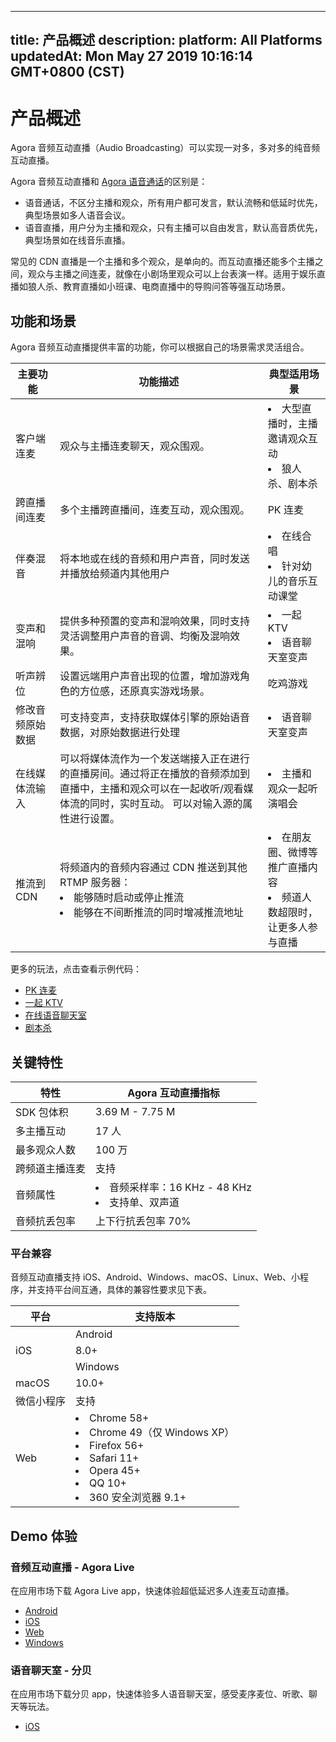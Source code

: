 
---
title: 产品概述
description: 
platform: All Platforms
updatedAt: Mon May 27 2019 10:16:14 GMT+0800 (CST)
---
# 产品概述
Agora 音频互动直播（Audio Broadcasting）可以实现一对多，多对多的纯音频互动直播。

Agora 音频互动直播和 [Agora 语音通话](https://docs.agora.io/cn/Voice/product_voice?platform=All%20Platforms)的区别是：
- 语音通话，不区分主播和观众，所有用户都可发言，默认流畅和低延时优先，典型场景如多人语音会议。
- 语音直播，用户分为主播和观众，只有主播可以自由发言，默认高音质优先，典型场景如在线音乐直播。

常见的 CDN 直播是一个主播和多个观众，是单向的。而互动直播还能多个主播之间，观众与主播之间连麦，就像在小剧场里观众可以上台表演一样。适用于娱乐直播如狼人杀、教育直播如小班课、电商直播中的导购问答等强互动场景。



## 功能和场景

Agora 音频互动直播提供丰富的功能，你可以根据自己的场景需求灵活组合。

| 主要功能             | 功能描述                                                     | 典型适用场景                                                 |
| -------------------- | ------------------------------------------------------------ | ------------------------------------------------------------ |
| 客户端连麦           | 观众与主播连麦聊天，观众围观。                               | <li>大型直播时，主播邀请观众互动 <li>狼人杀、剧本杀          |
| 跨直播间连麦         | 多个主播跨直播间，连麦互动，观众围观。                       | PK 连麦                                                      |
| 伴奏混音             | 将本地或在线的音频和用户声音，同时发送并播放给频道内其他用户 | <li>在线合唱 <li>针对幼儿的音乐互动课堂                      |
| 变声和混响        | 提供多种预置的变声和混响效果，同时支持灵活调整用户声音的音调、均衡及混响效果。 | <li>一起 KTV<li>语音聊天室变声 |
| 听声辨位          | 设置远端用户声音出现的位置，增加游戏角色的方位感，还原真实游戏场景。 | 吃鸡游戏                       |
| 修改音频原始数据   | 可支持变声，支持获取媒体引擎的原始语音数据，对原始数据进行处理 | <li>语音聊天室变声                           |
| 在线媒体流输入       | 可以将媒体流作为一个发送端接入正在进行的直播房间。通过将正在播放的音频添加到直播中，主播和观众可以在一起收听/观看媒体流的同时，实时互动。 可以对输入源的属性进行设置。 | <li>主播和观众一起听演唱会      |
| 推流到 CDN           | 将频道内的音频内容通过 CDN 推送到其他 RTMP 服务器： <li>能够随时启动或停止推流 <li>能够在不间断推流的同时增减推流地址 | <li>在朋友圈、微博等推广直播内容<li>频道人数超限时，让更多人参与直播 |

更多的玩法，点击查看示例代码：

- [PK 连麦](https://github.com/AgoraIO/ARD-Agora-Online-PK/blob/master/README.zh.md)
- [一起 KTV](https://github.com/AgoraIO/Agora-Online-KTV/blob/master/README.zh.md)
- [在线语音聊天室](https://github.com/AgoraIO-Usecase/Chatroom)
- [剧本杀](https://github.com/AgoraIO-Usecase/Murder-Mystery-Game)

## 关键特性

| 特性                      | Agora 互动直播指标                                           |
| ------------------------- | ------------------------------------------------------------ |
| SDK 包体积                | 3.69 M - 7.75 M                                              |
| 多主播互动                | 17 人                                                        |
| 最多观众人数              | 100 万                                                       |
| 跨频道主播连麦            | 支持                                                         |
| 音频属性                  | <li>音频采样率：16 KHz - 48 KHz <li>支持单、双声道           |
| 音频抗丢包率              | 上下行抗丢包率 70%                                           |

### 平台兼容

音频互动直播支持 iOS、Android、Windows、macOS、Linux、Web、小程序，并支持平台间互通，具体的兼容性要求见下表。

| 平台       | 支持版本                                                     |
| ---------- | ------------------------------------------------------------ |
	| Android    | <p>4.1+</p><p>Android SDK 支持如下架构：</p><ul><li>ARMv7<li>ARM64<li>X86                                                         |
| iOS        | 8.0+                                                         |
	| Windows    | <p>XP SP3+</p><p>Windiws SDK 支持如下架构：<p><ul><li>X86<li>x64                                                      |
| macOS      | 10.0+                                                        |
| 微信小程序 | 支持                                                         |
| Web        | <li>Chrome 58+ <li>Chrome 49（仅 Windows XP）<li>Firefox 56+ <li>Safari 11+ <li>Opera 45+ <li>QQ 10+ <li>360 安全浏览器 9.1+ |

## Demo 体验

### 音频互动直播 - Agora Live

在应用市场下载 Agora Live app，快速体验超低延迟多人连麦互动直播。

- [Android](http://android.myapp.com/myapp/detail.htm?apkName=io.agora.vlive)
- [iOS](https://itunes.apple.com/cn/app/id1116886856?mt=8)
- [Web](https://webdemo.agora.io/videocall/?_ga=2.212778772.1474390666.1541382528-1513744824.1530171825)
- [Windows](http://download.agora.io/avc/AgoraLiveBroadcast_for_windows_2.2.0.zip?_ga=2.231750175.1098053192.1540804434-1796221125.1530266296)

### 语音聊天室 - 分贝

在应用市场下载分贝 app，快速体验多人语音聊天室，感受麦序麦位、听歌、聊天等玩法。

- [iOS](https://itunes.apple.com/cn/app/id1417827292?mt=8)
